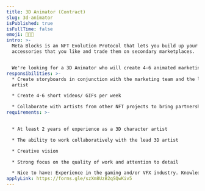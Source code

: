 ```yaml
---
title: 3D Animator (Contract)
slug: 3d-animator
isPublished: true
isFullTime: false
emoji: 👩🏼‍🎨
intro: >-
  Meta Blocks is an NFT Evolution Protocol that lets you build up your NFTs, buy
  accessories that you like and trade them on secondary marketplaces.


  We're looking for a 3D Animator who will create 4-6 animated marketing shorts using our existing models.
responsibilities: >-
  * Create storyboards in conjunction with the marketing team and the lead 3D
  artist

  * Create 4-6 short videos/ GIFs per week

  * Collaborate with artists from other NFT projects to bring partnerships to life
requirements: >-
  

  * At least 2 years of experience as a 3D character artist

  * The ability to work collaboratively with the lead 3D artist

  * Creative vision

  * Strong focus on the quality of work and attention to detail

  * Nice to have: Experience in the gaming and/or VFX industry. Knowledge of Blockchain tech
applyLink: https://forms.gle/szXm8UzB2qSQwKiv5
---
```

